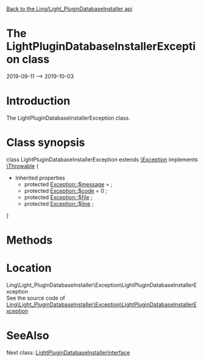 [Back to the Ling/Light_PluginDatabaseInstaller api](https://github.com/lingtalfi/Light_PluginDatabaseInstaller/blob/master/doc/api/Ling/Light_PluginDatabaseInstaller.md)



The LightPluginDatabaseInstallerException class
================
2019-09-11 --> 2019-10-03






Introduction
============

The LightPluginDatabaseInstallerException class.



Class synopsis
==============


class <span class="pl-k">LightPluginDatabaseInstallerException</span> extends [\Exception](http://php.net/manual/en/class.exception.php) implements [\Throwable](http://php.net/manual/en/class.throwable.php) {

- Inherited properties
    - protected  [Exception::$message](#property-message) =  ;
    - protected  [Exception::$code](#property-code) = 0 ;
    - protected  [Exception::$file](#property-file) ;
    - protected  [Exception::$line](#property-line) ;

}






Methods
==============






Location
=============
Ling\Light_PluginDatabaseInstaller\Exception\LightPluginDatabaseInstallerException<br>
See the source code of [Ling\Light_PluginDatabaseInstaller\Exception\LightPluginDatabaseInstallerException](https://github.com/lingtalfi/Light_PluginDatabaseInstaller/blob/master/Exception/LightPluginDatabaseInstallerException.php)



SeeAlso
==============
Next class: [LightPluginDatabaseInstallerInterface](https://github.com/lingtalfi/Light_PluginDatabaseInstaller/blob/master/doc/api/Ling/Light_PluginDatabaseInstaller/LightPluginDatabaseInstallerInterface.md)<br>
